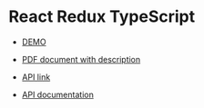 # React Redux TypeScript

- [DEMO](https://toros-zz.github.io/BlogReactApplication/)

- [PDF document with description](https://drive.google.com/open?id=1qYTKMXrVVsnes8M1KxTnscWfHZIaH4cW)
- [API link](https://bloggy-api.herokuapp.com)
- [API documentation](https://documenter.getpostman.com/view/8110984/SVSHqohE)
